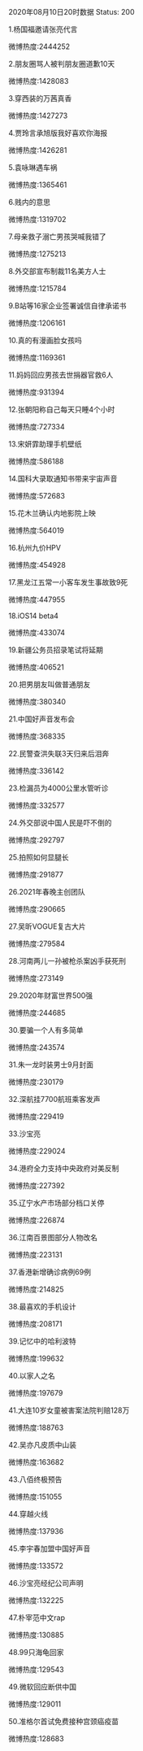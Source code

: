2020年08月10日20时数据
Status: 200

1.杨国福邀请张亮代言

微博热度:2444252

2.朋友圈骂人被判朋友圈道歉10天

微博热度:1428083

3.穿西装的万茜真香

微博热度:1427273

4.贾玲言承旭版我好喜欢你海报

微博热度:1426281

5.袁咏琳遇车祸

微博热度:1365461

6.贱内的意思

微博热度:1319702

7.母亲救子溺亡男孩哭喊我错了

微博热度:1275213

8.外交部宣布制裁11名美方人士

微博热度:1215784

9.B站等16家企业签署诚信自律承诺书

微博热度:1206161

10.真的有漫画脸女孩吗

微博热度:1169361

11.妈妈回应男孩去世捐器官救6人

微博热度:931394

12.张朝阳称自己每天只睡4个小时

微博热度:727334

13.宋妍霏助理手机壁纸

微博热度:586188

14.国科大录取通知书带来宇宙声音

微博热度:572683

15.花木兰确认内地影院上映

微博热度:564019

16.杭州九价HPV

微博热度:454928

17.黑龙江五常一小客车发生事故致9死

微博热度:447955

18.iOS14 beta4

微博热度:433074

19.新疆公务员招录笔试将延期

微博热度:406521

20.把男朋友叫做普通朋友

微博热度:380340

21.中国好声音发布会

微博热度:368335

22.民警查洪失联3天归来后泪奔

微博热度:336142

23.检漏员为4000公里水管听诊

微博热度:332577

24.外交部说中国人民是吓不倒的

微博热度:292797

25.拍照如何显腿长

微博热度:291877

26.2021年春晚主创团队

微博热度:290665

27.吴昕VOGUE复古大片

微博热度:279584

28.河南两儿一孙被枪杀案凶手获死刑

微博热度:273149

29.2020年财富世界500强

微博热度:244685

30.要骗一个人有多简单

微博热度:243574

31.朱一龙时装男士9月封面

微博热度:230179

32.深航挂7700航班乘客发声

微博热度:229419

33.沙宝亮

微博热度:229024

34.港府全力支持中央政府对美反制

微博热度:227392

35.辽宁水产市场部分档口关停

微博热度:226874

36.江南百景图部分人物改名

微博热度:223131

37.香港新增确诊病例69例

微博热度:214825

38.最喜欢的手机设计

微博热度:208171

39.记忆中的哈利波特

微博热度:199632

40.以家人之名

微博热度:197679

41.大连10岁女童被害案法院判赔128万

微博热度:188763

42.吴亦凡皮质中山装

微博热度:163682

43.八佰终极预告

微博热度:151055

44.穿越火线

微博热度:137936

45.李宇春加盟中国好声音

微博热度:133572

46.沙宝亮经纪公司声明

微博热度:132225

47.朴宰范中文rap

微博热度:130885

48.99只海龟回家

微博热度:129543

49.微软回应断供中国

微博热度:129011

50.准格尔首试免费接种宫颈癌疫苗

微博热度:128683

